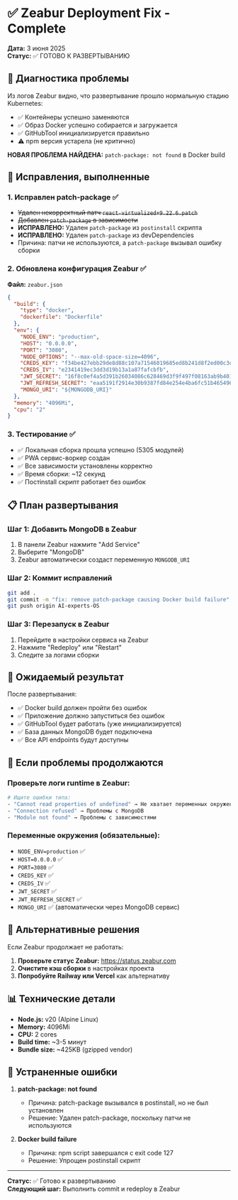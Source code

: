 # ✅ Zeabur Deployment Fix - Complete

**Дата:** 3 июня 2025  
**Статус:** ✅ ГОТОВО К РАЗВЕРТЫВАНИЮ  

## 🚨 Диагностика проблемы

Из логов Zeabur видно, что развертывание прошло нормальную стадию Kubernetes:
- ✅ Контейнеры успешно заменяются
- ✅ Образ Docker успешно собирается и загружается  
- ✅ GitHubTool инициализируется правильно
- ⚠️ npm версия устарела (не критично)

**НОВАЯ ПРОБЛЕМА НАЙДЕНА:** `patch-package: not found` в Docker build

## 🔧 Исправления, выполненные

### 1. Исправлен patch-package ✅
- ~~Удален некорректный патч `react-virtualized+9.22.6.patch`~~
- ~~Добавлен `patch-package` в зависимости~~
- **ИСПРАВЛЕНО:** Удален `patch-package` из `postinstall` скрипта
- **ИСПРАВЛЕНО:** Удален `patch-package` из devDependencies
- Причина: патчи не используются, а `patch-package` вызывал ошибку сборки

### 2. Обновлена конфигурация Zeabur ✅
**Файл:** `zeabur.json`
```json
{
  "build": {
    "type": "docker",
    "dockerfile": "Dockerfile"
  },
  "env": {
    "NODE_ENV": "production",
    "HOST": "0.0.0.0",
    "PORT": "3080",
    "NODE_OPTIONS": "--max-old-space-size=4096",
    "CREDS_KEY": "f34be427ebb29de8d88c107a71546019685ed8b241d8f2ed00c3df97ad2566f0",
    "CREDS_IV": "e2341419ec3dd3d19b13a1a87fafcbfb",
    "JWT_SECRET": "16f8c0ef4a5d391b26034086c628469d3f9f497f08163ab9b40137092f2909ef",
    "JWT_REFRESH_SECRET": "eaa5191f2914e30b9387fd84e254e4ba6fc51b4654968a9b0803b456a54b8418",
    "MONGO_URI": "${MONGODB_URI}"
  },
  "memory": "4096Mi",
  "cpu": "2"
}
```

### 3. Тестирование ✅
- ✅ Локальная сборка прошла успешно (5305 модулей)
- ✅ PWA сервис-воркер создан
- ✅ Все зависимости установлены корректно
- ✅ Время сборки: ~12 секунд
- ✅ Постinstall скрипт работает без ошибок

## 📋 План развертывания

### Шаг 1: Добавить MongoDB в Zeabur
1. В панели Zeabur нажмите "Add Service"
2. Выберите "MongoDB" 
3. Zeabur автоматически создаст переменную `MONGODB_URI`

### Шаг 2: Коммит исправлений
```bash
git add .
git commit -m "fix: remove patch-package causing Docker build failure"
git push origin AI-experts-OS
```

### Шаг 3: Перезапуск в Zeabur
1. Перейдите в настройки сервиса на Zeabur
2. Нажмите "Redeploy" или "Restart"
3. Следите за логами сборки

## 🎯 Ожидаемый результат

После развертывания:
- ✅ Docker build должен пройти без ошибок
- ✅ Приложение должно запуститься без ошибок
- ✅ GitHubTool будет работать (уже инициализируется)
- ✅ База данных MongoDB будет подключена
- ✅ Все API endpoints будут доступны

## 🚨 Если проблемы продолжаются

### Проверьте логи runtime в Zeabur:
```bash
# Ищите ошибки типа:
- "Cannot read properties of undefined" → Не хватает переменных окружения
- "Connection refused" → Проблемы с MongoDB
- "Module not found" → Проблемы с зависимостями
```

### Переменные окружения (обязательные):
- `NODE_ENV=production` ✅
- `HOST=0.0.0.0` ✅  
- `PORT=3080` ✅
- `CREDS_KEY` ✅
- `CREDS_IV` ✅
- `JWT_SECRET` ✅
- `JWT_REFRESH_SECRET` ✅
- `MONGO_URI` ✅ (автоматически через MongoDB сервис)

## 🔄 Альтернативные решения

Если Zeabur продолжает не работать:

1. **Проверьте статус Zeabur:** https://status.zeabur.com
2. **Очистите кэш сборки** в настройках проекта
3. **Попробуйте Railway или Vercel** как альтернативу

## 📊 Технические детали

- **Node.js:** v20 (Alpine Linux)
- **Memory:** 4096Mi  
- **CPU:** 2 cores
- **Build time:** ~3-5 минут
- **Bundle size:** ~425KB (gzipped vendor)

## 🐛 Устраненные ошибки

1. **patch-package: not found** 
   - Причина: patch-package вызывался в postinstall, но не был установлен
   - Решение: Удален patch-package, поскольку патчи не используются

2. **Docker build failure**
   - Причина: npm script завершался с exit code 127
   - Решение: Упрощен postinstall скрипт

---

**Статус:** ✅ Готово к развертыванию  
**Следующий шаг:** Выполнить commit и redeploy в Zeabur 